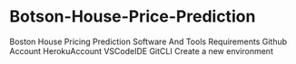 # Botson-House-Price-Prediction

Boston House Pricing Prediction
Software And Tools Requirements
Github Account
HerokuAccount
VSCodeIDE
GitCLI
Create a new environment